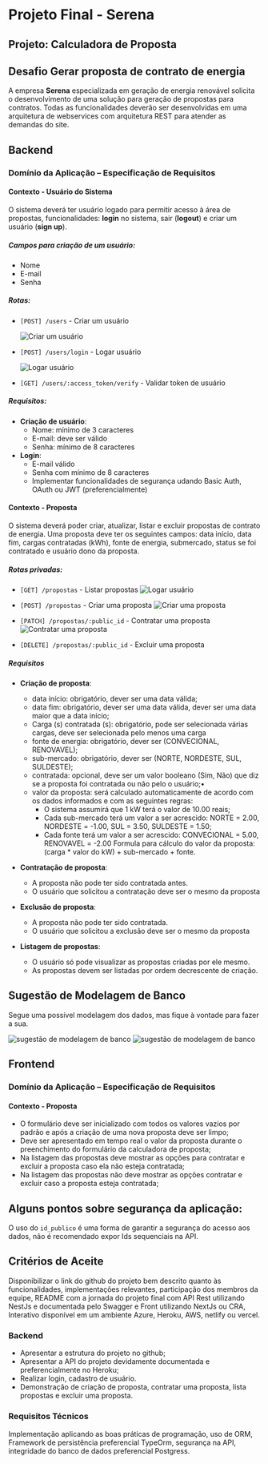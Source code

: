 # Projeto Final - Serena

## Projeto: Calculadora de Proposta



## Desafio Gerar proposta de contrato de energia
A empresa **Serena** especializada em geração de energia renovável solicita o
desenvolvimento de uma solução para geração de propostas para contratos. Todas as
funcionalidades deverão ser desenvolvidas em uma arquitetura de webservices com arquitetura
REST para atender as demandas do site.



## Backend

### Domínio da Aplicação – Especificação de Requisitos

#### Contexto - Usuário do Sistema
O sistema deverá ter usuário logado para permitir acesso à área de propostas, funcionalidades:
**login** no sistema, sair (**logout**) e criar um usuário (**sign up**).

##### Campos para criação de um usuário:
- Nome
- E-mail
- Senha

##### Rotas:

- `[POST] /users` - Criar um usuário

  ![Criar um usuário](img/01.png)

- `[POST] /users/login` - Logar usuário

  ![Logar usuário](img/02.png)

- `[GET] /users/:access_token/verify` - Validar token de usuário

##### Requisitos:
- **Criação de usuário**:
  - Nome: mínimo de 3 caracteres
  - E-mail: deve ser válido
  - Senha: mínimo de 8 caracteres
- **Login**:
  - E-mail válido
  - Senha com mínimo de 8 caracteres
  - Implementar funcionalidades de segurança udando Basic Auth, OAuth ou JWT (preferencialmente)



#### Contexto - Proposta
O sistema deverá poder criar, atualizar, listar e excluir propostas de contrato de energia. Uma
proposta deve ter os seguintes campos: data início, data fim, cargas contratadas (kWh), fonte
de energia, submercado, status se foi contratado e usuário dono da proposta.



##### Rotas privadas:
- `[GET] /propostas` - Listar propostas
  ![Logar usuário](img/03.png)

- `[POST] /propostas` - Criar uma proposta
  ![Criar uma proposta](img/04.png)

- `[PATCH] /propostas/:public_id` - Contratar uma proposta
  ![Contratar uma proposta](img/05.png)

- `[DELETE] /propostas/:public_id` - Excluir uma proposta

##### Requisitos

- **Criação de proposta**:
  - data início: obrigatório, dever ser uma data válida;
  - data fim: obrigatório, dever ser uma data válida, dever ser uma data maior que a data início;
  - Carga (s) contratada (s): obrigatório, pode ser selecionada várias cargas, deve ser
  selecionada pelo menos uma carga
  - fonte de energia: obrigatório, dever ser (CONVECIONAL, RENOVAVEL);
  - sub-mercado: obrigatório, dever ser (NORTE, NORDESTE, SUL, SULDESTE);
  - contratada: opcional, deve ser um valor booleano (Sim, Não) que diz se a proposta foi contratada ou não pelo o usuário;•
  - valor da proposta: será calculado automaticamente de acordo com os dados
  informados e com as seguintes regras:
    - O sistema assumirá que 1 kW terá o valor de 10.00 reais;
    - Cada sub-mercado terá um valor a ser acrescido: NORTE = 2.00, NORDESTE = -1.00,
  SUL = 3.50, SULDESTE = 1.50;
    - Cada fonte terá um valor a ser acrescido: CONVECIONAL = 5.00, RENOVAVEL = -2.00
  Formula para cálculo do valor da proposta: (carga * valor do kW) + sub-mercado +
  fonte.

- **Contratação de proposta**:
  - A proposta não pode ter sido contratada antes.
  - O usuário que solicitou a contratação deve ser o mesmo da proposta
    
- **Exclusão de proposta**:
  - A proposta não pode ter sido contratada.
  - O usuário que solicitou a exclusão deve ser o mesmo da proposta

- **Listagem de propostas**:
  - O usuário só pode visualizar as propostas criadas por ele mesmo.
  - As propostas devem ser listadas por ordem decrescente de criação.



## Sugestão de Modelagem de Banco
Segue uma possível modelagem dos dados, mas fique à vontade para fazer a sua.

![sugestão de modelagem de banco](img/06.png)
![sugestão de modelagem de banco](img/07.png)


## Frontend

### Domínio da Aplicação – Especificação de Requisitos

#### Contexto - Proposta

- O formulário deve ser inicializado com todos os valores vazios por padrão e após a
criação de uma nova proposta deve ser limpo;
- Deve ser apresentado em tempo real o valor da proposta durante o preenchimento do
formulário da calculadora de proposta;
- Na listagem das propostas deve mostrar as opções para contratar e excluir a proposta
caso ela não esteja contratada;
- Na listagem das propostas não deve mostrar as opções contratar e excluir caso a
proposta esteja contratada;



## Alguns pontos sobre segurança da aplicação:
O uso do `id_publico` é uma forma de garantir a segurança do acesso aos dados, não é
recomendado expor Ids sequenciais na API.


## Critérios de Aceite
Disponibilizar o link do github do projeto bem descrito quanto às funcionalidades,
implementações relevantes, participação dos membros da equipe, README com a jornada do
projeto final com API Rest utilizando NestJs e documentada pelo Swagger e Front utilizando
NextJs ou CRA, Interativo disponível em um ambiente Azure, Heroku, AWS, netlify ou vercel.

### Backend
- Apresentar a estrutura do projeto no github;
- Apresentar a API do projeto devidamente documentada e preferencialmente no
Heroku;
- Realizar login, cadastro de usuário.
- Demonstração de criação de proposta, contratar uma proposta, lista propostas e
excluir uma proposta.

### Requisitos Técnicos
Implementação aplicando as boas práticas de programação, uso de ORM, Framework de
persistência preferencial TypeOrm, segurança na API, integridade do banco de dados
preferencial Postgress.
